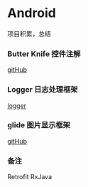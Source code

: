 # Android
项目积累，总结

### Butter Knife 控件注解
[gitHub](http://jakewharton.github.io/butterknife/)

### Logger 日志处理框架
[logger](https://github.com/orhanobut/logger)

### glide 图片显示框架
[gitHub](https://github.com/bumptech/glide)

### 备注
Retrofit
RxJava